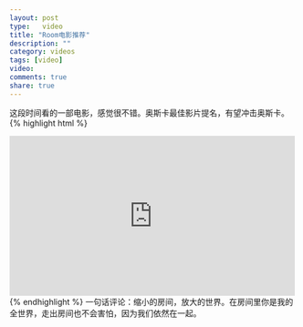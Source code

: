 ```yaml
---
layout: post
type:	video
title: "Room电影推荐"
description: ""
category: videos
tags: [video]
video: 
comments: true
share: true
---
```

这段时间看的一部电影，感觉很不错。奥斯卡最佳影片提名，有望冲击奥斯卡。
{% highlight html %}
<iframe src="https://player.vimeo.com/video/156552109" width="500" height="281" frameborder="0" webkitallowfullscreen mozallowfullscreen allowfullscreen></iframe>
{% endhighlight %}
一句话评论：缩小的房间，放大的世界。在房间里你是我的全世界，走出房间也不会害怕，因为我们依然在一起。
